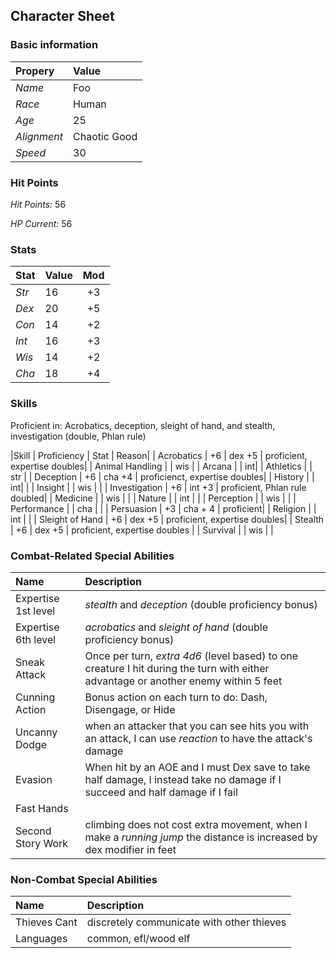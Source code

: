 ## Character Sheet

### Basic information

| Propery| Value|
|:--------|:-------|
| *Name* |  Foo   |
| *Race* | Human  |
| *Age* | 25 |
| *Alignment* | Chaotic Good | 
| *Speed*  | 30 |


### Hit Points

*Hit Points:*  56

*HP Current:*  56

### Stats

| Stat | Value | Mod  |
|:-----|:------|:------:|
| *Str* | 16 | +3 |
| *Dex* | 20 | +5   |
| *Con* | 14 | +2 |
| *Int* | 16 | +3 |
| *Wis* | 14 | +2 |
| *Cha* | 18 | +4 |


### Skills

Proficient in: Acrobatics, deception, sleight of hand, and stealth, investigation (double, Phlan rule)



|Skill | Proficiency | Stat | Reason| 
| Acrobatics        | +6 | dex +5 | proficient, expertise doubles|
| Animal Handling   |    | wis |
| Arcana            |    | int|
| Athletics         |    | str |
| Deception         | +6 | cha +4 | proficienct, expertise doubles|
| History           |    | int| |
| Insight           |    | wis | |
| Investigation     | +6 | int +3 | proficient, Phlan rule doubled|
| Medicine          |    | wis |  |
| Nature            |    | int | |
| Perception        |    | wis | |
| Performance       |    | cha | |
| Persuasion        | +3 | cha + 4 | proficient|
| Religion          |    | int | |
| Sleight of Hand   | +6 | dex +5 | proficient, expertise doubles|
| Stealth           | +6 | dex +5 | proficient, expertise doubles |
| Survival          |    | wis | |


### Combat-Related Special Abilities

| Name | Description |
|:-----|:------|
|Expertise 1st level  | *stealth* and *deception* (double proficiency bonus)| 
|Expertise 6th  level | *acrobatics* and *sleight of hand* (double proficiency bonus)| 
|Sneak Attack | Once per turn, *extra 4d6* (level based) to one creature I hit during the turn with either advantage or another enemy within 5 feet|
| Cunning Action | Bonus action on each turn to do: Dash, Disengage, or Hide|
| Uncanny Dodge | when an attacker that you can see hits you with an attack, I can  use _reaction_ to have the attack's damage|
|Evasion | When hit by an AOE and I must Dex save to take half damage, I instead take no damage if I succeed and half damage if I fail|
|Fast Hands|   | Affects _Cunning Action_. bonus action can be used for _use theives tools_ to disarm trap or lock, _sleight of hand_ check, or take the _use and object_ action.|
|Second Story Work| climbing does not cost extra movement,  when I make a _running jump_ the distance is increased by dex modifier in feet |

### Non-Combat Special Abilities

| Name | Description |
|:-----|:------|
|Thieves Cant| discretely communicate with other thieves|
|Languages | common, efl/wood elf|
